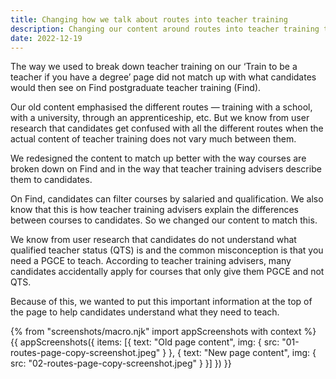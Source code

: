 ```yaml
---
title: Changing how we talk about routes into teacher training
description: Changing our content around routes into teacher training to match better with Find postgraduate teacher training.
date: 2022-12-19
---
```


The way we used to break down teacher training on our ‘Train to be a teacher if you have a degree’ page did not match up with what candidates would then see on Find postgraduate teacher training (Find).

Our old content emphasised the different routes — training with a school, with a university, through an apprenticeship, etc. But we know from user research that candidates get confused with all the different routes when the actual content of teacher training does not vary much between them.

We redesigned the content to match up better with the way courses are broken down on Find and in the way that teacher training advisers describe them to candidates.

On Find, candidates can filter courses by salaried and qualification. We also know that this is how teacher training advisers explain the differences between courses to candidates. So we changed our content to match this.

We know from user research that candidates do not understand what qualified teacher status (QTS) is and the common misconception is that you need a PGCE to teach. According to teacher training advisers, many candidates accidentally apply for courses that only give them PGCE and not QTS.

Because of this, we wanted to put this important information at the top of the page to help candidates understand what they need to teach.
<br>

{% from "screenshots/macro.njk" import appScreenshots with context %}
{{ appScreenshots({
  items: [{
      text: "Old page content",
      img: { src: "01-routes-page-copy-screenshot.jpeg" }
    }, {
      text: "New page content",
      img: { src: "02-routes-page-copy-screenshot.jpeg" }
    }]
}) }}
